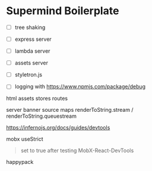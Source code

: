 # Supermind Boilerplate

- [ ] tree shaking
- [ ] express server
- [ ] lambda server
- [ ] assets server
- [ ] styletron.js

- [ ] logging with https://www.npmjs.com/package/debug

html
  assets
  stores
  routes

server
  banner source maps
  renderToString.stream / renderToString.queuestream

https://infernojs.org/docs/guides/devtools

mobx
useStrict
  > set to true after testing
MobX-React-DevTools

happypack
